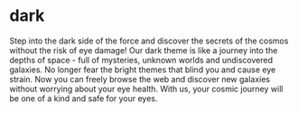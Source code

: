 # dark
Step into the dark side of the force and discover the secrets of the cosmos without the risk of eye damage! Our dark theme is like a journey into the depths of space - full of mysteries, unknown worlds and undiscovered galaxies. No longer fear the bright themes that blind you and cause eye strain. Now you can freely browse the web and discover new galaxies without worrying about your eye health. With us, your cosmic journey will be one of a kind and safe for your eyes.
